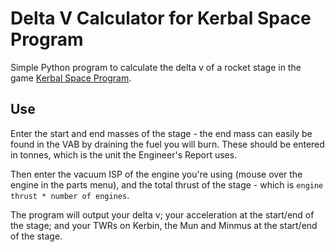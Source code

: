 # Delta V Calculator for Kerbal Space Program #

Simple Python program to calculate the delta v of a rocket stage in the game [Kerbal Space Program](https://kerbalspaceprogram.com/).

## Use ##

Enter the start and end masses of the stage - the end mass can easily be found in the VAB by draining the fuel you will burn. These should be entered in tonnes, which is the unit the Engineer's Report uses.

Then enter the vacuum ISP of the engine you're using (mouse over the engine in the parts menu), and the total thrust of the stage - which is `engine thrust * number of engines`.

The program will output your delta v; your acceleration at the start/end of the stage; and your TWRs on Kerbin, the Mun and Minmus at the start/end of the stage.
